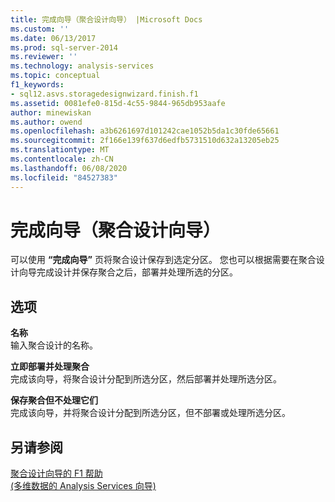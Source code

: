 ```yaml
---
title: 完成向导（聚合设计向导） |Microsoft Docs
ms.custom: ''
ms.date: 06/13/2017
ms.prod: sql-server-2014
ms.reviewer: ''
ms.technology: analysis-services
ms.topic: conceptual
f1_keywords:
- sql12.asvs.storagedesignwizard.finish.f1
ms.assetid: 0081efe0-815d-4c55-9844-965db953aafe
author: minewiskan
ms.author: owend
ms.openlocfilehash: a3b6261697d101242cae1052b5da1c30fde65661
ms.sourcegitcommit: 2f166e139f637d6edfb5731510d632a13205eb25
ms.translationtype: MT
ms.contentlocale: zh-CN
ms.lasthandoff: 06/08/2020
ms.locfileid: "84527383"
---
```

# <a name="completing-the-wizard-aggregation-design-wizard"></a>完成向导（聚合设计向导）
  可以使用 **“完成向导”** 页将聚合设计保存到选定分区。 您也可以根据需要在聚合设计向导完成设计并保存聚合之后，部署并处理所选的分区。  
  
## <a name="options"></a>选项  
 **名称**  
 输入聚合设计的名称。  
  
 **立即部署并处理聚合**  
 完成该向导，将聚合设计分配到所选分区，然后部署并处理所选分区。  
  
 **保存聚合但不处理它们**  
 完成该向导，并将聚合设计分配到所选分区，但不部署或处理所选分区。  
  
## <a name="see-also"></a>另请参阅  
 [聚合设计向导的 F1 帮助](aggregation-design-wizard-f1-help.md)   
 [&#40;多维数据的 Analysis Services 向导&#41;](analysis-services-wizards-multidimensional-data.md)  
  
  
